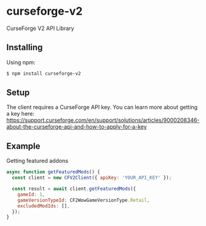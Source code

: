 # curseforge-v2

CurseForge V2 API Library

## Installing

Using npm:

```bash
$ npm install curseforge-v2
```

## Setup

The client requires a CurseForge API key.
You can learn more about getting a key here: https://support.curseforge.com/en/support/solutions/articles/9000208346-about-the-curseforge-api-and-how-to-apply-for-a-key

## Example

Getting featured addons

```javascript
async function getFeaturedMods() {
  const client = new CFV2Client({ apiKey: 'YOUR_API_KEY' });

  const result = await client.getFeaturedMods({
    gameId: 1,
    gameVersionTypeId: CF2WowGameVersionType.Retail,
    excludedModIds: [],
  });
}
```
